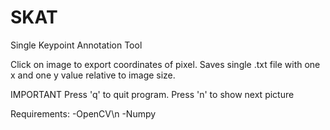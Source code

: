 # SKAT
Single Keypoint Annotation Tool

Click on image to export coordinates of pixel.
Saves single .txt file with one x and one y value relative to image size.

IMPORTANT
Press 'q' to quit program.
Press 'n' to show next picture

Requirements:
-OpenCV\n
-Numpy
